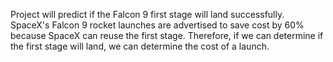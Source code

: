 
Project will predict if the Falcon 9 first stage will land successfully.   
SpaceX's Falcon 9 rocket launches are advertised to save cost by 60% because SpaceX can reuse the first stage. Therefore, if we can determine if the first stage will land, we can determine the cost of a launch. 

